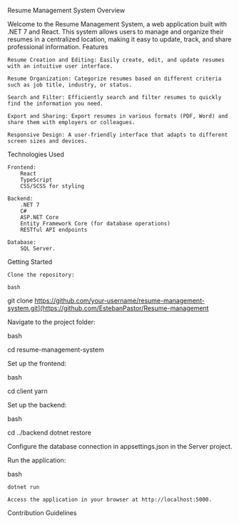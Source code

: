 Resume Management System
Overview

Welcome to the Resume Management System, a web application built with .NET 7 and React. This system allows users to manage and organize their resumes in a centralized location, making it easy to update, track, and share professional information.
Features

  
    Resume Creation and Editing: Easily create, edit, and update resumes with an intuitive user interface.

    Resume Organization: Categorize resumes based on different criteria such as job title, industry, or status.

    Search and Filter: Efficiently search and filter resumes to quickly find the information you need.

    Export and Sharing: Export resumes in various formats (PDF, Word) and share them with employers or colleagues.

    Responsive Design: A user-friendly interface that adapts to different screen sizes and devices.

Technologies Used

    Frontend:
        React
        TypeScript
        CSS/SCSS for styling

    Backend:
        .NET 7
        C#
        ASP.NET Core
        Entity Framework Core (for database operations)
        RESTful API endpoints

    Database:
        SQL Server.

Getting Started

    Clone the repository:

    bash

git clone https://github.com/your-username/resume-management-system.git](https://github.com/EstebanPastor/Resume-management

Navigate to the project folder:

bash

cd resume-management-system

Set up the frontend:

bash

cd client
yarn

Set up the backend:

bash

cd ../backend
dotnet restore

Configure the database connection in appsettings.json in the Server project.

Run the application:

bash

    dotnet run

    Access the application in your browser at http://localhost:5000.

Contribution Guidelines

